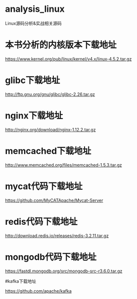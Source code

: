 # analysis_linux
Linux源码分析&amp;实战相关源码

# 本书分析的内核版本下载地址

https://www.kernel.org/pub/linux/kernel/v4.x/linux-4.5.2.tar.gz

# glibc下载地址

http://ftp.gnu.org/gnu/glibc/glibc-2.26.tar.gz

# nginx下载地址

http://nginx.org/download/nginx-1.12.2.tar.gz

# memcached下载地址

http://www.memcached.org/files/memcached-1.5.3.tar.gz

# mycat代码下载地址

https://github.com/MyCATApache/Mycat-Server

# redis代码下载地址

http://download.redis.io/releases/redis-3.2.11.tar.gz


# mongodb代码下载地址

https://fastdl.mongodb.org/src/mongodb-src-r3.6.0.tar.gz

#kafka下载地址

https://github.com/apache/kafka